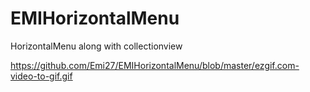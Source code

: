 # EMIHorizontalMenu
HorizontalMenu along with collectionview

https://github.com/Emi27/EMIHorizontalMenu/blob/master/ezgif.com-video-to-gif.gif

